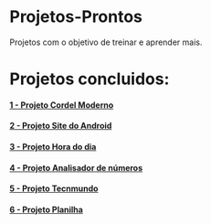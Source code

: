 # Projetos-Prontos
 Projetos com o objetivo de treinar e aprender mais. 
 
 <h1>Projetos concluidos:</h1>
 <h4><a href="https://niksonhernandes.github.io/Projetos-Prontos/projetoCordel/" target="_blank"> 1 - Projeto Cordel Moderno</a> </h4>
 <h4><a href="https://niksonhernandes.github.io/Projetos-Prontos/projetoAndroid/" target="_blank"> 2 - Projeto Site do Android</a></h4>
 <h4><a href="https://niksonhernandes.github.io/Projetos-Prontos/projetoHoraDoDia/" target="_blank"> 3 - Projeto Hora do dia</a></h4>
 <h4><a href="https://niksonhernandes.github.io/Projetos-Prontos/projetoOrganizarNumeros/" target="_blank"> 4 - Projeto Analisador de números</a></h4>
 <h4><a href="https://niksonhernandes.github.io/Projetos-Prontos/projetoTecmundo/" target="_blank"> 5 - Projeto Tecnmundo</a></h4>
  <h4><a href="https://niksonhernandes.github.io/Projetos-Prontos/projetoPlanilha/" target="_blank"> 6 - Projeto Planilha</a></h4>

